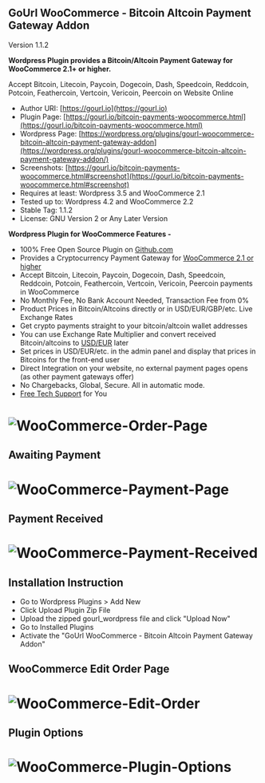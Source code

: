 
GoUrl WooCommerce - Bitcoin Altcoin Payment Gateway Addon
-----------------------------------------------------------

Version 1.1.2

**Wordpress Plugin provides a Bitcoin/Altcoin Payment Gateway for WooCommerce 2.1+ or higher.**

Accept Bitcoin, Litecoin, Paycoin, Dogecoin, Dash, Speedcoin, Reddcoin, Potcoin, Feathercoin, Vertcoin, Vericoin, Peercoin on Website Online

* Author URI: [https://gourl.io](https://gourl.io)
* Plugin Page: [https://gourl.io/bitcoin-payments-woocommerce.html](https://gourl.io/bitcoin-payments-woocommerce.html)
* Wordpress Page: [https://wordpress.org/plugins/gourl-woocommerce-bitcoin-altcoin-payment-gateway-addon](https://wordpress.org/plugins/gourl-woocommerce-bitcoin-altcoin-payment-gateway-addon/)
* Screenshots: [https://gourl.io/bitcoin-payments-woocommerce.html#screenshot](https://gourl.io/bitcoin-payments-woocommerce.html#screenshot)
* Requires at least: Wordpress 3.5 and WooCommerce 2.1
* Tested up to: Wordpress 4.2 and WooCommerce 2.2 
* Stable Tag: 1.1.2
* License: GNU Version 2 or Any Later Version


**Wordpress Plugin for WooCommerce Features -**

* 100% Free Open Source Plugin on [Github.com](https://github.com/cryptoapi/Bitcoin-Payments-Woocommerce)
* Provides a Cryptocurrency Payment Gateway for [WooCommerce 2.1 or higher](https://wordpress.org/plugins/woocommerce/)
* Accept Bitcoin, Litecoin, Paycoin, Dogecoin, Dash, Speedcoin, Reddcoin, Potcoin, Feathercoin, Vertcoin, Vericoin, Peercoin payments in WooCommerce
* No Monthly Fee, No Bank Account Needed, Transaction Fee from 0%
* Product Prices in Bitcoin/Altcoins directly or in USD/EUR/GBP/etc. Live Exchange Rates 
* Get crypto payments straight to your bitcoin/altcoin wallet addresses
* You can use Exchange Rate Multiplier and convert received Bitcoin/altcoins to [USD/EUR](https://gourl.io/#usd) later
* Set prices in USD/EUR/etc. in the admin panel and display that prices in Bitcoins for the front-end user
* Direct Integration on your website, no external payment pages opens (as other payment gateways offer)
* No Chargebacks, Global, Secure. All in automatic mode.
* [Free Tech Support](https://gourl.io/view/contact/Contact_Us.html) for You



# ![WooCommerce-Order-Page](https://gourl.io/images/woocommerce/screenshot-2.png)


Awaiting Payment
----------------
# ![WooCommerce-Payment-Page](https://gourl.io/images/woocommerce/screenshot-3.png)


Payment Received
----------------
# ![WooCommerce-Payment-Received](https://gourl.io/images/woocommerce/screenshot-4.png)


Installation Instruction
----------------
* Go to Wordpress Plugins > Add New
* Click Upload Plugin Zip File
* Upload the zipped gourl_wordpress file and click "Upload Now"
* Go to Installed Plugins
* Activate the "GoUrl WooCommerce - Bitcoin Altcoin Payment Gateway Addon"

  
  
  
WooCommerce Edit Order Page
----------------
   
# ![WooCommerce-Edit-Order](https://gourl.io/images/woocommerce/screenshot-5.png)



Plugin Options
----------------

  
# ![WooCommerce-Plugin-Options](https://gourl.io/images/woocommerce/screenshot-1.png)
  
  